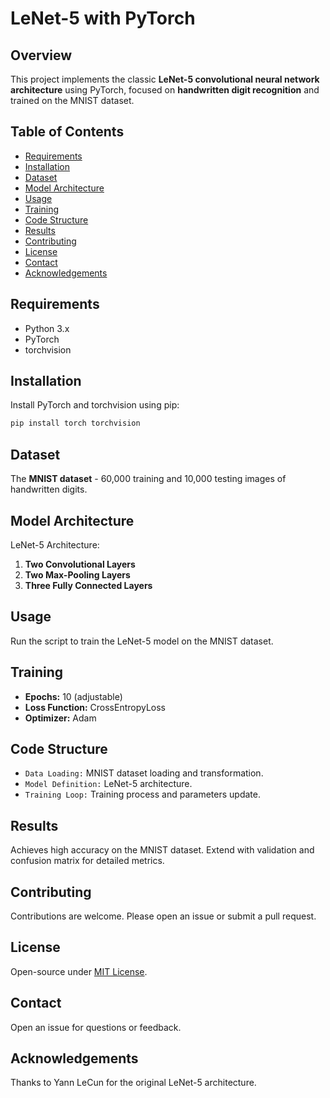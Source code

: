 
# LeNet-5 with PyTorch

## Overview
This project implements the classic **LeNet-5 convolutional neural network architecture** using PyTorch, focused on **handwritten digit recognition** and trained on the MNIST dataset.

## Table of Contents
- [Requirements](#requirements)
- [Installation](#installation)
- [Dataset](#dataset)
- [Model Architecture](#model-architecture)
- [Usage](#usage)
- [Training](#training)
- [Code Structure](#code-structure)
- [Results](#results)
- [Contributing](#contributing)
- [License](#license)
- [Contact](#contact)
- [Acknowledgements](#acknowledgements)

## Requirements
* Python 3.x
* PyTorch
* torchvision

## Installation
Install PyTorch and torchvision using pip:
```bash
pip install torch torchvision
```

## Dataset
The **MNIST dataset** - 60,000 training and 10,000 testing images of handwritten digits.

## Model Architecture
LeNet-5 Architecture:
1. **Two Convolutional Layers**
2. **Two Max-Pooling Layers**
3. **Three Fully Connected Layers**

## Usage
Run the script to train the LeNet-5 model on the MNIST dataset.

## Training
- **Epochs:** 10 (adjustable)
- **Loss Function:** CrossEntropyLoss
- **Optimizer:** Adam

## Code Structure
- `Data Loading:` MNIST dataset loading and transformation.
- `Model Definition:` LeNet-5 architecture.
- `Training Loop:` Training process and parameters update.

## Results
Achieves high accuracy on the MNIST dataset. Extend with validation and confusion matrix for detailed metrics.

## Contributing
Contributions are welcome. Please open an issue or submit a pull request.

## License
Open-source under [MIT License](LICENSE).

## Contact
Open an issue for questions or feedback.

## Acknowledgements
Thanks to Yann LeCun for the original LeNet-5 architecture.
```